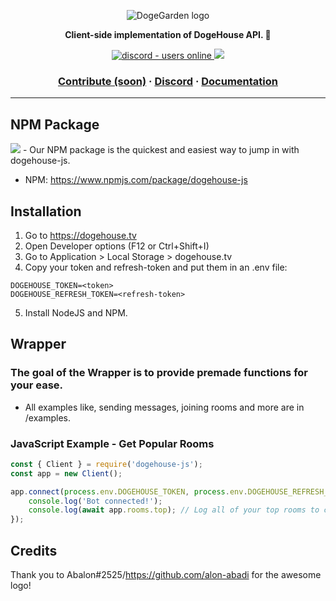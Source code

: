 <p align="center">
  <img src="https://cdn.discordapp.com/attachments/820450983892222022/820961073980899328/dogegarden-bottom-cropped.png" alt="DogeGarden logo" />
</p>
<p align="center">
  <strong>Client-side implementation of DogeHouse API. 🐶</strong>
</p>
<p align="center">
  <a href="https://discord.gg/Nu6KVjJYj6">
    <img src="https://img.shields.io/discord/820442045264691201?style=for-the-badge" alt="discord - users online" />
  </a>
  <img src="https://img.shields.io/npm/v/dogehouse-js?style=for-the-badge">
</p>

<h3 align="center">  
  <a href="CONTRIBUTING.md">Contribute (soon)</a>
  <span> · </span>
  <a href="https://discord.gg/Nu6KVjJYj6">Discord</a>
  <span> · </span>
  <a href="https://docs.dogehouse.xyz">Documentation</a>
</h3>

---

## NPM Package

  <img src="https://img.shields.io/npm/v/dogehouse-js?style=for-the-badge">
- Our NPM package is the quickest and easiest way to jump in with dogehouse-js.

- NPM: https://www.npmjs.com/package/dogehouse-js

## Installation

1. Go to https://dogehouse.tv
2. Open Developer options (F12 or Ctrl+Shift+I)
3. Go to Application > Local Storage > dogehouse.tv
4. Copy your token and refresh-token and put them in an .env file:

```
DOGEHOUSE_TOKEN=<token>
DOGEHOUSE_REFRESH_TOKEN=<refresh-token>
```

5. Install NodeJS and NPM.

## Wrapper

### The goal of the Wrapper is to provide premade functions for your ease.

- All examples like, sending messages, joining rooms and more are in /examples.

### JavaScript Example - Get Popular Rooms

```js
const { Client } = require('dogehouse-js');
const app = new Client();

app.connect(process.env.DOGEHOUSE_TOKEN, process.env.DOGEHOUSE_REFRESH_TOKEN).then(async () => {
    console.log('Bot connected!');
    console.log(await app.rooms.top); // Log all of your top rooms to console
});
```

## Credits

Thank you to Abalon#2525/https://github.com/alon-abadi for the awesome logo!
